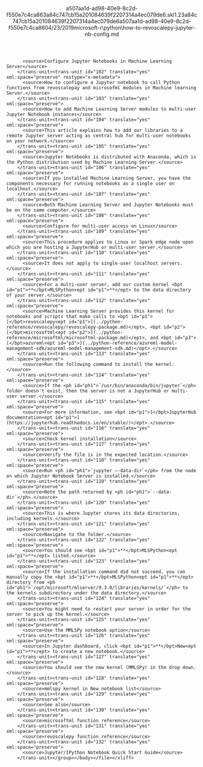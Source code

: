 <?xml version="1.0"?><xliff version="1.2" xmlns="urn:oasis:names:tc:xliff:document:1.2" xmlns:xsi="http://www.w3.org/2001/XMLSchema-instance" xsi:schemaLocation="urn:oasis:names:tc:xliff:document:1.2 xliff-core-1.2-transitional.xsd"><file datatype="xml" original="how-to-revoscalepy-jupyter-nb-config.md" source-language="en-US" target-language="en-US"><header><tool tool-id="mdxliff" tool-name="mdxliff" tool-version="1.0-1931010" tool-company="Microsoft" /><xliffext:skl_file_name xmlns:xliffext="urn:microsoft:content:schema:xliffextensions">a507aa1d-ad98-40e9-8c2d-f550e7c4ca863a84c747cb15a201084639f2207314a4ec079de6.skl</xliffext:skl_file_name><xliffext:version xmlns:xliffext="urn:microsoft:content:schema:xliffextensions">1.2</xliffext:version><xliffext:ms.openlocfilehash xmlns:xliffext="urn:microsoft:content:schema:xliffextensions">3a84c747cb15a201084639f2207314a4ec079de6</xliffext:ms.openlocfilehash><xliffext:ms.sourcegitcommit xmlns:xliffext="urn:microsoft:content:schema:xliffextensions">a507aa1d-ad98-40e9-8c2d-f550e7c4ca86</xliffext:ms.sourcegitcommit><xliffext:ms.lasthandoff xmlns:xliffext="urn:microsoft:content:schema:xliffextensions">04/23/2019</xliffext:ms.lasthandoff><xliffext:ms.openlocfilepath xmlns:xliffext="urn:microsoft:content:schema:xliffextensions">microsoft-r\python\how-to-revoscalepy-jupyter-nb-config.md</xliffext:ms.openlocfilepath></header><body><group id="content" extype="content"><trans-unit id="101" translate="yes" xml:space="preserve" restype="x-metadata">
          <source>Configure Jupyter Notebooks in Machine Learning Server</source>
        </trans-unit><trans-unit id="102" translate="yes" xml:space="preserve" restype="x-metadata">
          <source>How to configure a Jupyter notebook to call Python functions from revoscalepay and microsofml modules in Machine learning Server.</source>
        </trans-unit><trans-unit id="103" translate="yes" xml:space="preserve">
          <source>How to add Machine Learning Server modules to multi-user Jupyter Notebook instances</source>
        </trans-unit><trans-unit id="104" translate="yes" xml:space="preserve">
          <source>This article explains how to add our libraries to a remote Jupyter server acting as central hub for multi-user notebooks on your network.</source>
        </trans-unit><trans-unit id="105" translate="yes" xml:space="preserve">
          <source>Jupyter Notebooks is distributed with Anaconda, which is the Python distribution used by Machine Learning Server.</source>
        </trans-unit><trans-unit id="106" translate="yes" xml:space="preserve">
          <source>If you installed Machine Learning Server, you have the components necessary for running notebooks as a single user on localhost.</source>
        </trans-unit><trans-unit id="107" translate="yes" xml:space="preserve">
          <source>Both Machine Learning Server and Jupyter Notebooks must be on the same computer.</source>
        </trans-unit><trans-unit id="108" translate="yes" xml:space="preserve">
          <source>Configure for multi-user access on Linux</source>
        </trans-unit><trans-unit id="109" translate="yes" xml:space="preserve">
          <source>This procedure applies to Linux or Spark edge node upon which you are hosting a JupyterHub or multi-user server.</source>
        </trans-unit><trans-unit id="110" translate="yes" xml:space="preserve">
          <source>It does not apply to single-user localhost servers.</source>
        </trans-unit><trans-unit id="111" translate="yes" xml:space="preserve">
          <source>For a multi-user server, add our custom kernel <bpt id="p1">**</bpt>MLSPython<ept id="p1">**</ept> to the data directory of your server.</source>
        </trans-unit><trans-unit id="112" translate="yes" xml:space="preserve">
          <source>Machine Learning Server provides this kernel for notebooks and scripts that make calls to <bpt id="p1">[</bpt>revoscalepy<ept id="p1">](../python-reference/revoscalepy/revoscalepy-package.md)</ept>, <bpt id="p2">[</bpt>microsoftml<ept id="p2">](../python-reference/microsoftml/microsoftml-package.md)</ept>, and <bpt id="p3">[</bpt>azureml<ept id="p3">](../python-reference/azureml-model-management-sdk/azureml-model-management-sdk.md)</ept>.</source>
        </trans-unit><trans-unit id="113" translate="yes" xml:space="preserve">
          <source>Run the following command to install the kernel:</source>
        </trans-unit><trans-unit id="114" translate="yes" xml:space="preserve">
          <source>If the <ph id="ph1">`/usr/bin/anaconda/bin/jupyter`</ph> folder doesn't exist, then the server is not a JupyterHub or multi-user server.</source>
        </trans-unit><trans-unit id="115" translate="yes" xml:space="preserve">
          <source>For more information, see <bpt id="p1">[</bpt>JupyterHub documentation<ept id="p1">](https://jupyterhub.readthedocs.io/en/stable/)</ept>.</source>
        </trans-unit><trans-unit id="116" translate="yes" xml:space="preserve">
          <source>Check kernel installation</source>
        </trans-unit><trans-unit id="117" translate="yes" xml:space="preserve">
          <source>Verify the file is in the expected location.</source>
        </trans-unit><trans-unit id="118" translate="yes" xml:space="preserve">
          <source>Run <ph id="ph1">`jupyter –-data-dir`</ph> from the node on which Jupyter Notebook Server is installed.</source>
        </trans-unit><trans-unit id="119" translate="yes" xml:space="preserve">
          <source>Note the path returned by <ph id="ph1">`--data-dir`</ph>.</source>
        </trans-unit><trans-unit id="120" translate="yes" xml:space="preserve">
          <source>This is where Jupyter stores its data directories, including kernels.</source>
        </trans-unit><trans-unit id="121" translate="yes" xml:space="preserve">
          <source>Navigate to the folder.</source>
        </trans-unit><trans-unit id="122" translate="yes" xml:space="preserve">
          <source>You should see <bpt id="p1">**</bpt>MLSPython<ept id="p1">**</ept> listed.</source>
        </trans-unit><trans-unit id="123" translate="yes" xml:space="preserve">
          <source>If the installation command did not succeed, you can manually copy the <bpt id="p1">**</bpt>MLSPython<ept id="p1">**</ept> directory from <ph id="ph1">`/opt/microsoft/mlserver/9.3.0/libraries/kernels/`</ph> to the kernels subdirectory under the data directory.</source>
        </trans-unit><trans-unit id="124" translate="yes" xml:space="preserve">
          <source>You might need to restart your server in order for the server to pick up the kernel.</source>
        </trans-unit><trans-unit id="125" translate="yes" xml:space="preserve">
          <source>Use the MMLSPy notebook option</source>
        </trans-unit><trans-unit id="126" translate="yes" xml:space="preserve">
          <source>In Jupyter dashboard, click <bpt id="p1">**</bpt>New<ept id="p1">**</ept> to create a new notebook.</source>
        </trans-unit><trans-unit id="127" translate="yes" xml:space="preserve">
          <source>You should see the new kernel (MMLSPy) in the drop down.</source>
        </trans-unit><trans-unit id="128" translate="yes" xml:space="preserve">
          <source>mmlspy kernel in New notebook list</source>
        </trans-unit><trans-unit id="129" translate="yes" xml:space="preserve">
          <source>See also</source>
        </trans-unit><trans-unit id="130" translate="yes" xml:space="preserve">
          <source>microsoftml function reference</source>
        </trans-unit><trans-unit id="131" translate="yes" xml:space="preserve">
          <source>revoscalepy function reference</source>
        </trans-unit><trans-unit id="132" translate="yes" xml:space="preserve">
          <source>Jupyter/IPython Notebook Quick Start Guide</source>
        </trans-unit></group></body></file></xliff>